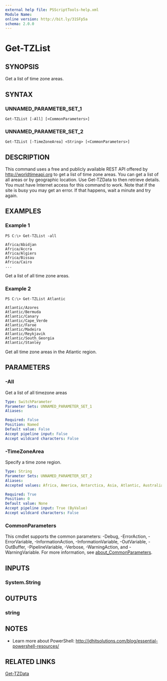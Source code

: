 ```yaml
---
external help file: PSScriptTools-help.xml
Module Name:
online version: http://bit.ly/31SFp5a
schema: 2.0.0
---
```


# Get-TZList

## SYNOPSIS
Get a list of time zone areas.

## SYNTAX

### UNNAMED_PARAMETER_SET_1
```
Get-TZList [-All] [<CommonParameters>]
```

### UNNAMED_PARAMETER_SET_2
```
Get-TZList [-TimeZoneArea] <String> [<CommonParameters>]
```

## DESCRIPTION
This command uses a free and publicly available REST API offered by http://worldtimeapi.org to get a list of time zone areas.
You can get a list of all areas or by geographic location.
Use Get-TZData to then retrieve details.
You must have Internet access for this command to work.
Note that if the site is busy you may get an error.
If that happens, wait a minute and try again.

## EXAMPLES

### Example 1
```
PS C:\> Get-TZList -all

Africa/Abidjan
Africa/Accra
Africa/Algiers
Africa/Bissau
Africa/Cairo
...
```

Get a list of all time zone areas.

### Example 2
```
PS C:\> Get-TZList Atlantic

Atlantic/Azores
Atlantic/Bermuda
Atlantic/Canary
Atlantic/Cape_Verde
Atlantic/Faroe
Atlantic/Madeira
Atlantic/Reykjavik
Atlantic/South_Georgia
Atlantic/Stanley
```

Get all time zone areas in the Atlantic region.

## PARAMETERS

### -All
Get a list of all timezone areas

```yaml
Type: SwitchParameter
Parameter Sets: UNNAMED_PARAMETER_SET_1
Aliases:

Required: False
Position: Named
Default value: False
Accept pipeline input: False
Accept wildcard characters: False
```

### -TimeZoneArea
Specify a time zone region.

```yaml
Type: String
Parameter Sets: UNNAMED_PARAMETER_SET_2
Aliases:
Accepted values: Africa, America, Antarctica, Asia, Atlantic, Australia, Europe, Indian, Pacific

Required: True
Position: 0
Default value: None
Accept pipeline input: True (ByValue)
Accept wildcard characters: False
```

### CommonParameters
This cmdlet supports the common parameters: -Debug, -ErrorAction, -ErrorVariable, -InformationAction, -InformationVariable, -OutVariable, -OutBuffer, -PipelineVariable, -Verbose, -WarningAction, and -WarningVariable. For more information, see [about_CommonParameters](http://go.microsoft.com/fwlink/?LinkID=113216).

## INPUTS

### System.String
## OUTPUTS

### string
## NOTES
* Learn more about PowerShell: http://jdhitsolutions.com/blog/essential-powershell-resources/

## RELATED LINKS

[Get-TZData]()

